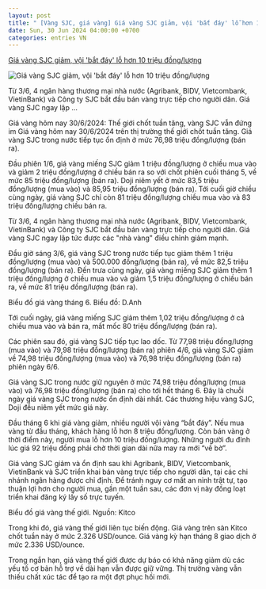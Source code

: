 ```yaml
---
layout: post
title: " [Vàng SJC, giá vàng] Giá vàng SJC giảm, vội 'bắt đáy' lỗ hơn 10 triệu đồng/lượng"
date: Sun, 30 Jun 2024 04:00:00 +0700
categories: entries VN
---
```

[Giá vàng SJC giảm, vội 'bắt đáy' lỗ hơn 10 triệu đồng/lượng](https://vietnamnet.vn/gia-vang-sjc-giam-voi-bat-day-lo-hon-10-trieu-dong-luong-2296642.html)

![Giá vàng SJC giảm, vội 'bắt đáy' lỗ hơn 10 triệu đồng/lượng](https://static-images.vnncdn.net/vps_images_publish/000001/000003/2024/6/29/luong-2073.jpg?width=0&s=l9mw0j8i1ld-tT5c78B4Xg)

Từ 3/6, 4 ngân hàng thương mại nhà nước (Agribank, BIDV, Vietcombank, VietinBank) và Công ty SJC bắt đầu bán vàng trực tiếp cho người dân. Giá vàng SJC ngay lập ...

Giá vàng hôm nay 30/6/2024: Thế giới chốt tuần tăng, vàng SJC vẫn đứng im Giá vàng hôm nay 30/6/2024 trên thị trường thế giới chốt tuần tăng. Giá vàng SJC trong nước tiếp tục ổn định ở mức 76,98 triệu đồng/lượng (bán ra).

Đầu phiên 1/6, giá vàng miếng SJC giảm 1 triệu đồng/lượng ở chiều mua vào và giảm 2 triệu đồng/lượng ở chiều bán ra so với chốt phiên cuối tháng 5, về mức 85 triệu đồng/lượng (bán ra). Doji niêm yết ở mức 83,5 triệu đồng/lượng (mua vào) và 85,95 triệu đồng/lượng (bán ra). Tới cuối giờ chiều cùng ngày, giá vàng SJC chỉ còn 81 triệu đồng/lượng chiều mua vào và 83 triệu đồng/lượng chiều bán ra.

Từ 3/6, 4 ngân hàng thương mại nhà nước (Agribank, BIDV, Vietcombank, VietinBank) và Công ty SJC bắt đầu bán vàng trực tiếp cho người dân. Giá vàng SJC ngay lập tức được các "nhà vàng" điều chỉnh giảm mạnh.

Đầu giờ sáng 3/6, giá vàng SJC trong nước tiếp tục giảm thêm 1 triệu đồng/lượng (mua vào) và 500.000 đồng/lượng (bán ra), về mức 82,5 triệu đồng/lượng (bán ra). Đến trưa cùng ngày, giá vàng miếng SJC giảm thêm 1 triệu đồng/lượng ở chiều mua vào và giảm 1,5 triệu đồng/lượng ở chiều bán ra, về mức 81 triệu đồng/lượng (bán ra).

Biểu đồ giá vàng tháng 6. Biểu đồ: D.Anh

Tới cuối ngày, giá vàng miếng SJC giảm thêm 1,02 triệu đồng/lượng ở cả chiều mua vào và bán ra, mất mốc 80 triệu đồng/lượng (bán ra).

Các phiên sau đó, giá vàng SJC tiếp tục lao dốc. Từ 77,98 triệu đồng/lượng (mua vào) và 79,98 triệu đồng/lượng (bán ra) phiên 4/6, giá vàng SJC giảm về 74,98 triệu đồng/lượng (mua vào) và 76,98 triệu đồng/lượng (bán ra) phiên ngày 6/6.

Giá vàng SJC trong nước giữ nguyên ở mức 74,98 triệu đồng/lượng (mua vào) và 76,98 triệu đồng/lượng (bán ra) cho tới hết tháng 6. Đây là chuỗi ngày giá vàng SJC trong nước ổn định dài nhất. Các thương hiệu vàng SJC, Doji đều niêm yết mức giá này.

Đầu tháng 6 khi giá vàng giảm, nhiều người vội vàng “bắt đáy”. Nếu mua vàng từ đầu tháng, khách hàng lỗ hơn 8 triệu đồng/lượng. Còn bán vàng ở thời điểm này, người mua lỗ hơn 10 triệu đồng/lượng. Những người đu đỉnh lúc giá 92 triệu đồng phải chờ thời gian dài nữa may ra mới “về bờ”.

Giá vàng SJC giảm và ổn định sau khi Agribank, BIDV, Vietcombank, VietinBank và SJC triển khai bán vàng trực tiếp cho người dân, tại các chi nhánh ngân hàng được chỉ định. Để tránh nguy cơ mất an ninh trật tự, tạo thuận lợi hơn cho người mua, gần một tuần sau, các đơn vị này đồng loạt triển khai đăng ký lấy số trực tuyến.

Biểu đồ giá vàng thế giới. Nguồn: Kitco

Trong khi đó, giá vàng thế giới liên tục biến động. Giá vàng trên sàn Kitco chốt tuần này ở mức 2.326 USD/ounce. Giá vàng kỳ hạn tháng 8 giao dịch ở mức 2.336 USD/ounce.

Trong ngắn hạn, giá vàng thế giới được dự báo có khả năng giảm dù các yếu tố cơ bản hỗ trợ về dài hạn vẫn được giữ vững. Thị trường vàng vẫn thiếu chất xúc tác để tạo ra một đợt phục hồi mới.

